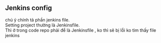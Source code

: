 ## Jenkins config


chú ý chính tả phần jenkins file.  <br/>
Setting project thường là Jenkinsfile. <br/>
Thì ở trong code repo phải để là Jenkinsfile , ko thì sẽ bị lỗi ko  tìm thấy  file jenkins